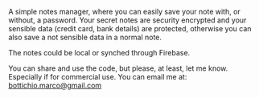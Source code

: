 A simple notes manager, where you can easily save your note with, or without, a password. Your secret notes are security encrypted and your sensible data (credit card, bank details) are protected, otherwise you can also save a not sensible data in a normal note.

The notes could be local or synched through Firebase.

You can share and use the code, but please, at least, let me know. Especially if for commercial use.
You can email me at: bottichio.marco@gmail.com
